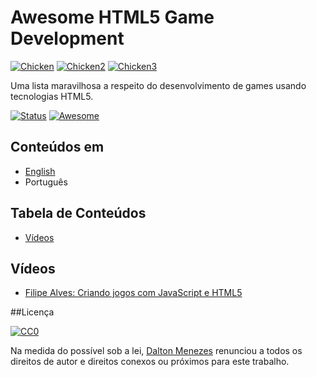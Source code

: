 # Awesome HTML5 Game Development
[![Chicken](https://github.com/daltonmenezes/pepper-the-chicken/blob/master/src/sprites/chicken.png)](#)
[![Chicken2](https://github.com/daltonmenezes/pepper-the-chicken/blob/master/src/sprites/chicken2.png)](#)
[![Chicken3](https://github.com/daltonmenezes/pepper-the-chicken/blob/master/src/sprites/chicken-hit.png)](#)

Uma lista maravilhosa a respeito do desenvolvimento de games usando tecnologias HTML5.

[![Status](https://img.shields.io/badge/status-in%20progress-orange.svg)](#)
[![Awesome](https://cdn.rawgit.com/sindresorhus/awesome/d7305f38d29fed78fa85652e3a63e154dd8e8829/media/badge.svg)](https://github.com/sindresorhus/awesome)

## Conteúdos em
- [English](English.md)
- Português

## Tabela de Conteúdos
- [Vídeos](#vídeos)

## Vídeos

- [Filipe Alves: Criando jogos com JavaScript e HTML5](https://www.youtube.com/playlist?list=PL1EkVGo1AQ0Hsqhvjm4khfp6innDjpj9J)

##Licença

[![CC0](https://i.creativecommons.org/l/by/4.0/88x31.png)](http://creativecommons.org/licenses/by/4.0/)

Na medida do possível sob a lei, [Dalton Menezes](http://github.com/daltonmenezes) renunciou a todos os direitos de autor e direitos conexos ou próximos para este trabalho.
